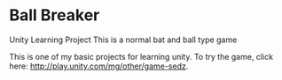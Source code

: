 # Ball Breaker

Unity Learning Project
This is a normal bat and ball type game

This is one of my basic projects for learning unity. To try the game, click here: http://play.unity.com/mg/other/game-sedz.
